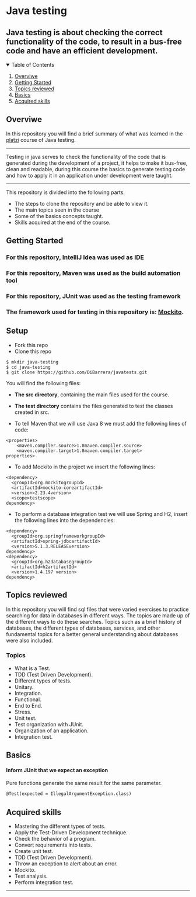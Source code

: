 # Java testing

## Java testing is about checking the correct functionality of the code, to result in a bus-free code and have an efficient development.



<!-- TABLE OF CONTENTS -->
<details open="open">
  <summary>Table of Contents</summary>
  <ol>
    <li>
      <a href="#Overviwe">Overviwe</a>
    </li>
    <li>
      <a href="#getting-started">Getting Started</a>
    </li>
    <li><a href="#Topics-reviewed">Topics reviewed</a></li>
    <li><a href="#Basics">Basics</a></li>
    <li><a href="#Acquired-skills">Acquired skills</a></li>
  </ol>
</details>



<!-- Overviwe -->
## Overviwe

In this repository you will find a brief summary of what was learned in the [platzi](https://platzi.com/cursos/testing-java/) course of Java testing.

---------

Testing in java serves to check the functionality of the code that is generated during the development of a project, it helps to make it bus-free, clean and readable, during this course the basics to generate testing code and how to apply it in an application under development were taught.

---------

This repository is divided into the following parts.
* The steps to clone the repository and be able to view it.
* The main topics seen in the course
* Some of the basics concepts taught.
* Skills acquired at the end of the course.



<!-- GETTING STARTED -->
## Getting Started

### For this repository, IntelliJ Idea was used as IDE

### For this repository, Maven was used as the build automation tool

### For this repository, JUnit was used as the testing framework 

### The framework used for testing in this repository is: [Mockito](https://site.mockito.org/).

## Setup

- Fork this repo
- Clone this repo

```shell
$ mkdir java-testing
$ cd java-testing
$ git clone https://github.com/DiBarrera/javatests.git
```

You will find the following files:

- **The src directory**, containing the main files used for the course.
- **The test directory** contains the files generated to test the classes created in src.

- To tell Maven that we will use Java 8 we must add the following lines of code:

```shell
<properties>
    <maven.compiler.source>1.8maven.compiler.source>
    <maven.compiler.target>1.8maven.compiler.target>
properties>
```

- To add Mockito in the project we insert the following lines:

```shell
<dependency>
  <groupId>org.mockitogroupId>
  <artifactId>mockito-coreartifactId>
  <version>2.23.4version>
  <scope>testscope>
dependency>
```

- To perform a database integration test we will use Spring and H2, insert the following lines into the dependencies:

```shell
<dependency>
  <groupId>org.springframeworkgroupId>
  <artifactId>spring-jdbcartifactId>
  <version>5.1.3.RELEASEversion>
dependency>
<dependency>
  <groupId>org.h2databasegroupId>
  <artifactId>h2artifactId>
  <version>1.4.197 version>
dependency>
```



<!-- Topics reviewed -->
## Topics reviewed

In this repository you will find sql files that were varied exercises to practice searching for data in databases in different ways. The topics are made up of the different ways to do these searches. Topics such as a brief history of databases, the different types of databases, services, and other fundamental topics for a better general understanding about databases were also included.

### Topics

- What is a Test.
- TDD (Test Driven Development).
- Different types of tests.
- Unitary. 
- Integration. 
- Functional. 
- End to End.
- Stress.
- Unit test.
- Test organization with JUnit.
- Organization of an application.
- Integration test.




<!-- Basics -->
## Basics

#### Inform JUnit that we expect an exception
Pure functions generate the same result for the same parameter.
```markdown
@Test(expected = IllegalArgumentException.class)
``` 



 <!-- Acquired skills -->
## Acquired skills

- Mastering the different types of tests.
- Apply the Test-Driven Development technique.
- Check the behavior of a program.
- Convert requirements into tests.
- Create unit test.
- TDD (Test Driven Development).
- Throw an exception to alert about an error.
- Mockito.
- Test analysis.
- Perform integration test.



---------
